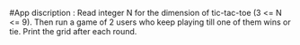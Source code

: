 #App discription : 
Read integer N for the dimension of tic-tac-toe (3 <= N <= 9). Then run a
game of 2 users who keep playing till one of them wins or tie. Print the grid
after each round. 
